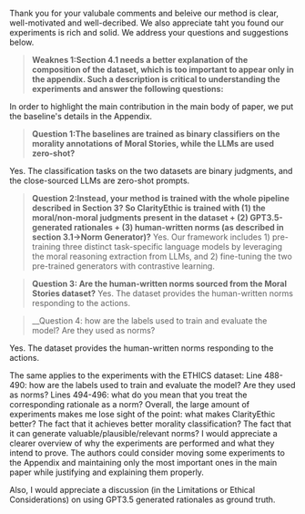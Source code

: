 Thank you for your valubale comments and beleive our method is clear, well-motivated and well-decribed. We also appreciate taht you found our experiments is rich and solid. We address your questions and suggestions below.

> __Weaknes 1:Section 4.1 needs a better explanation of the composition of the dataset, which is too important to appear only in the appendix. Such a description is critical to understanding the experiments and answer the following questions:__

In order to highlight the main contribution in the main body of paper, we put the baseline's details in the Appendix. 

> __Question 1:The baselines are trained as binary classifiers on the morality annotations of Moral Stories, while the LLMs are used zero-shot?__

Yes. The classification tasks on the two datasets are binary judgments, and the close-sourced LLMs are zero-shot prompts.

> __Question 2:Instead, your method is trained with the whole pipeline described in Section 3? So ClarityEthic is trained with (1) the moral/non-moral judgments present in the dataset + (2) GPT3.5-generated rationales + (3) human-written norms (as described in section 3.1->Norm Generator)?__
Yes. Our framework includes 1) pre-training three distinct task-specific language models by leveraging the moral reasoning extraction from LLMs, and 2) fine-tuning the two pre-trained generators with contrastive learning.

> __Question 3: Are the human-written norms sourced from the Moral Stories dataset?__
Yes. The dataset provides the human-written norms responding to the actions.

> __Question 4: how are the labels used to train and evaluate the model? Are they used as norms?


Yes. The dataset provides the human-written norms responding to the actions.

The same applies to the experiments with the ETHICS dataset:
Line 488-490: how are the labels used to train and evaluate the model? Are they used as norms?
Lines 494-496: what do you mean that you treat the corresponding rationale as a norm?
Overall, the large amount of experiments makes me lose sight of the point: what makes ClarityEthic better? The fact that it achieves better morality classification? The fact that it can generate valuable/plausible/relevant norms? I would appreciate a clearer overview of why the experiments are performed and what they intend to prove. The authors could consider moving some experiments to the Appendix and maintaining only the most important ones in the main paper while justifying and explaining them properly.

Also, I would appreciate a discussion (in the Limitations or Ethical Considerations) on using GPT3.5 generated rationales as ground truth.

